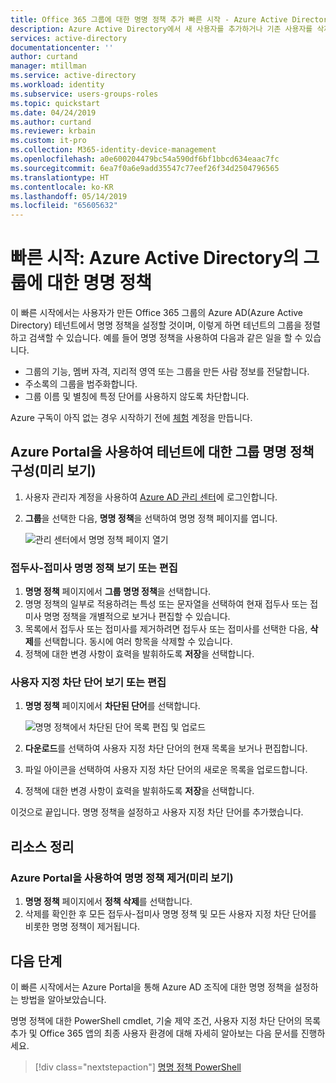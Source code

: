 ```yaml
---
title: Office 365 그룹에 대한 명명 정책 추가 빠른 시작 - Azure Active Directory | Microsoft Docs
description: Azure Active Directory에서 새 사용자를 추가하거나 기존 사용자를 삭제하는 방법을 설명합니다.
services: active-directory
documentationcenter: ''
author: curtand
manager: mtillman
ms.service: active-directory
ms.workload: identity
ms.subservice: users-groups-roles
ms.topic: quickstart
ms.date: 04/24/2019
ms.author: curtand
ms.reviewer: krbain
ms.custom: it-pro
ms.collection: M365-identity-device-management
ms.openlocfilehash: a0e600204479bc54a590df6bf1bbcd634eaac7fc
ms.sourcegitcommit: 6ea7f0a6e9add35547c77eef26f34d2504796565
ms.translationtype: HT
ms.contentlocale: ko-KR
ms.lasthandoff: 05/14/2019
ms.locfileid: "65605632"
---
```

# <a name="quickstart-naming-policy-for-groups-in-azure-active-directory"></a>빠른 시작: Azure Active Directory의 그룹에 대한 명명 정책

이 빠른 시작에서는 사용자가 만든 Office 365 그룹의 Azure AD(Azure Active Directory) 테넌트에서 명명 정책을 설정할 것이며, 이렇게 하면 테넌트의 그룹을 정렬하고 검색할 수 있습니다. 예를 들어 명명 정책을 사용하여 다음과 같은 일을 할 수 있습니다.

* 그룹의 기능, 멤버 자격, 지리적 영역 또는 그룹을 만든 사람 정보를 전달합니다.
* 주소록의 그룹을 범주화합니다.
* 그룹 이름 및 별칭에 특정 단어를 사용하지 않도록 차단합니다.

Azure 구독이 아직 없는 경우 시작하기 전에 [체험](https://azure.microsoft.com/free/) 계정을 만듭니다.

## <a name="configure-the-group-naming-policy-for-a-tenant-using-azure-portal-preview"></a>Azure Portal을 사용하여 테넌트에 대한 그룹 명명 정책 구성(미리 보기)

1. 사용자 관리자 계정을 사용하여 [Azure AD 관리 센터](https://aad.portal.azure.com)에 로그인합니다.
1. **그룹**을 선택한 다음, **명명 정책**을 선택하여 명명 정책 페이지를 엽니다.

    ![관리 센터에서 명명 정책 페이지 열기](./media/groups-naming-policy/policy-preview.png)

### <a name="view-or-edit-the-prefix-suffix-naming-policy"></a>접두사-접미사 명명 정책 보기 또는 편집

1. **명명 정책** 페이지에서 **그룹 명명 정책**을 선택합니다.
1. 명명 정책의 일부로 적용하려는 특성 또는 문자열을 선택하여 현재 접두사 또는 접미사 명명 정책을 개별적으로 보거나 편집할 수 있습니다.
1. 목록에서 접두사 또는 접미사를 제거하려면 접두사 또는 접미사를 선택한 다음, **삭제**를 선택합니다. 동시에 여러 항목을 삭제할 수 있습니다.
1. 정책에 대한 변경 사항이 효력을 발휘하도록 **저장**을 선택합니다.

### <a name="view-or-edit-the-custom-blocked-words"></a>사용자 지정 차단 단어 보기 또는 편집

1. **명명 정책** 페이지에서 **차단된 단어**를 선택합니다.

    ![명명 정책에서 차단된 단어 목록 편집 및 업로드](./media/groups-naming-policy/blockedwords-preview.png)

1. **다운로드**를 선택하여 사용자 지정 차단 단어의 현재 목록을 보거나 편집합니다.
1. 파일 아이콘을 선택하여 사용자 지정 차단 단어의 새로운 목록을 업로드합니다.
1. 정책에 대한 변경 사항이 효력을 발휘하도록 **저장**을 선택합니다.

이것으로 끝입니다. 명명 정책을 설정하고 사용자 지정 차단 단어를 추가했습니다.

## <a name="clean-up-resources"></a>리소스 정리

### <a name="remove-the-naming-policy-using-azure-portal-preview"></a>Azure Portal을 사용하여 명명 정책 제거(미리 보기)

1. **명명 정책** 페이지에서 **정책 삭제**를 선택합니다.
1. 삭제를 확인한 후 모든 접두사-접미사 명명 정책 및 모든 사용자 지정 차단 단어를 비롯한 명명 정책이 제거됩니다.

## <a name="next-steps"></a>다음 단계

이 빠른 시작에서는 Azure Portal을 통해 Azure AD 조직에 대한 명명 정책을 설정하는 방법을 알아보았습니다.

명명 정책에 대한 PowerShell cmdlet, 기술 제약 조건, 사용자 지정 차단 단어의 목록 추가 및 Office 365 앱의 최종 사용자 환경에 대해 자세히 알아보는 다음 문서를 진행하세요.
> [!div class="nextstepaction"]
> [명명 정책 PowerShell](groups-naming-policy.md)